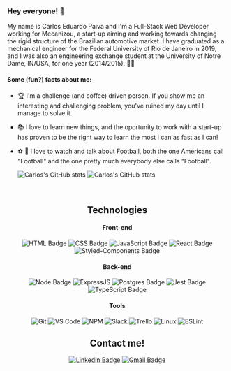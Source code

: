 ### Hey everyone! 👋

My name is Carlos Eduardo Paiva and I'm a Full-Stack Web Developer working for Mecanizou, a start-up aiming and working towards changing the rigid structure of the Brazilian automotive market.
I have graduated as a mechanical engineer for the Federal University of Rio de Janeiro in 2019, and I was also an engineering exchange student at the University of Notre Dame, IN/USA, for one year (2014/2015). 👨‍🔧

#### Some (fun?) facts about me:

- 🏆 I'm a challenge (and coffee) driven person. If you show me an interesting and challenging problem, you've ruined my day until I manage to solve it.
- 📚 I love to learn new things, and the oportunity to work with a start-up has proven to be the right way to learn the most I can as fast as I can!
- ⚽ 🏈 I love to watch and talk about Football, both the one Americans call "Football" and the one pretty much everybody else calls "Football".

  ![Carlos's GitHub stats](https://github-readme-stats.vercel.app/api?username=CarlosEFPaiva&show_icons=true&count_private=true&hide=stars,issues)
  ![Carlos's GitHub stats](https://github-readme-stats.vercel.app/api/top-langs/?username=CarlosEFPaiva&show_icons=true&layout=compact)

<br>

<div align="center">

## Technologies

#### **Front-end**

![HTML Badge](https://img.shields.io/badge/HTML5-E34F26?style=for-the-badge&logo=html5&logoColor=white)
![CSS Badge](https://img.shields.io/badge/CSS3-1572B6?style=for-the-badge&logo=css3&logoColor=white)
![JavaScript Badge](https://img.shields.io/badge/JavaScript-323330?style=for-the-badge&logo=javascript&logoColor=F7DF1E)
![React Badge](https://img.shields.io/badge/React-20232A?style=for-the-badge&logo=react&logoColor=61DAFB)
![Styled-Components Badge](https://img.shields.io/badge/styled--components-DB7093?style=for-the-badge&logo=styled-components&logoColor=white)

#### **Back-end**

![Node Badge](https://img.shields.io/badge/Node.js-339933?style=for-the-badge&logo=nodedotjs&logoColor=white)
![ExpressJS](https://img.shields.io/badge/Express.js-000000?style=for-the-badge&logo=express&logoColor=white)
![Postgres Badge](https://img.shields.io/badge/PostgreSQL-316192?style=for-the-badge&logo=postgresql&logoColor=white)
![Jest Badge](https://img.shields.io/badge/Jest-C21325?style=for-the-badge&logo=jest&logoColor=white)
![TypeScript Badge](https://img.shields.io/badge/TypeScript-007ACC?style=for-the-badge&logo=typescript&logoColor=white)

#### **Tools**

![Git](https://img.shields.io/badge/Git-F05032?style=for-the-badge&logo=git&logoColor=white)
![VS Code](https://img.shields.io/badge/VS_Code-0078D4?style=for-the-badge&logo=visual%20studio%20code&logoColor=white)
![NPM](https://img.shields.io/badge/NPM-FFF?style=for-the-badge&logo=npm)
![Slack](https://img.shields.io/badge/Slack-4A154B?style=for-the-badge&logo=slack&logoColor=white)
![Trello](https://img.shields.io/badge/Trello-0079BF?style=for-the-badge&logo=trello&logoColor=white)
![Linux](https://img.shields.io/badge/Linux-4EAA25?style=for-the-badge&logo=linux&logoColor=white)
![ESLint](https://img.shields.io/badge/ESLint-7c7ce9?style=for-the-badge&logo=ESLint)

## Contact me!

[![Linkedin Badge](https://img.shields.io/badge/-LinkedIn-blue?style=for-the-badge&logo=Linkedin&logoColor=white&link=https://www.linkedin.com/in/carlos-eduardo-fernandes-paiva-3911a2119//)](https://www.linkedin.com/in/carlos-eduardo-fernandes-paiva-3911a2119//)
[![Gmail Badge](https://img.shields.io/badge/Gmail-D14836?style=for-the-badge&logo=gmail&logoColor=white)](mailto:carlosedufpaiva@poli.ufrj.br)

</div>
